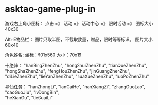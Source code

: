 # asktao-game-plug-in

游戏右上角小图标：
点击 =》 活动 =》 活动中心 =》 限时活动 =》 图标大小40x30

Alt+E物品栏：
图片只取半图，不截取数量，赠品，限时等等标识。
图片大小60x40

角色姓名:
坐标：901x560
大小：70x16



十绝阵：
"hanBingZhenZhu",
"hongShuiZhenZhu",
"tianQueZhenZhu",
"hongShaZhenZhu",
"fengHouZhenZhu",
"jinGuangZhenZhu",
"diLieZhenZhu",
"lieYanZhenZhu",
"huaXueZhenZhu",
"luoPoZhenZhu"

寻仙任务：
"hanZhongLi", 
"lanCaiHe", 
"hanXiangZi", 
"zhangGuoLao", 
"caoGuoJiu", 
"lvDongBin",  
"heXianGu", 
"tieGuaiLi"